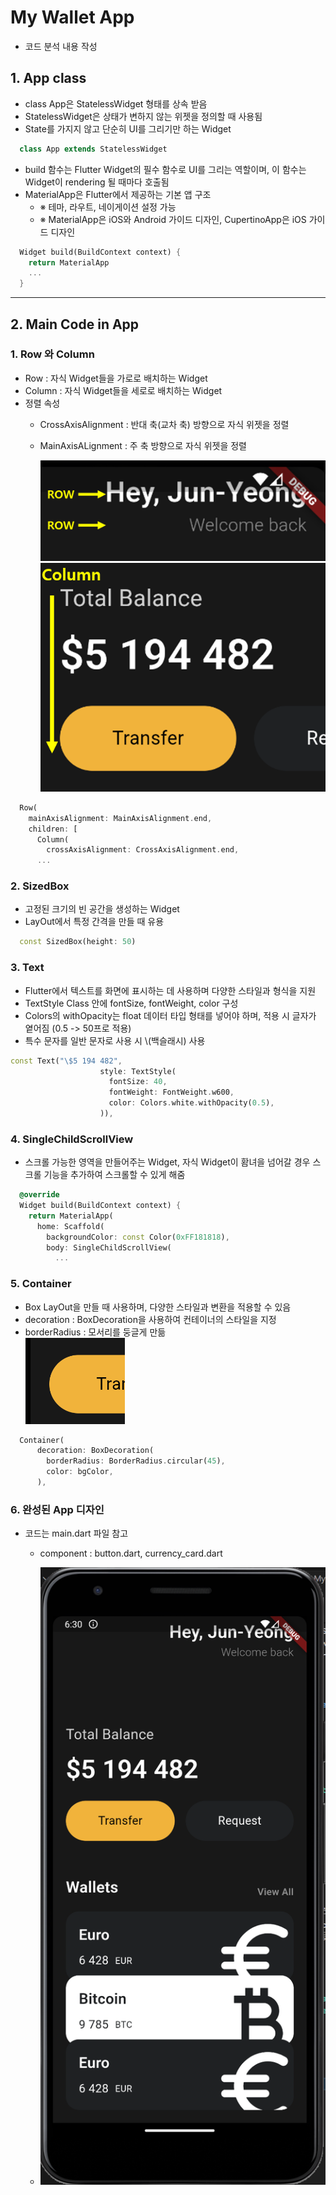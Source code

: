 # My Wallet App

- 코드 분석 내용 작성

## 1. App class

- class App은 StatelessWidget 형태를 상속 받음
- StatelessWidget은 상태가 변하지 않는 위젯을 정의할 때 사용됨
- State를 가지지 않고 단순히 UI를 그리기만 하는 Widget

```Dart
  class App extends StatelessWidget 
```

- build 함수는 Flutter Widget의 필수 함수로 UI를 그리는 역할이며, 이 함수는 Widget이 rendering 될 때마다 호출됨
- MaterialApp은 Flutter에서 제공하는 기본 앱 구조
  - ※ 테마, 라우트, 네이게이션 설정 가능
  - ※ MaterialApp은 iOS와 Android 가이드 디자인, CupertinoApp은 iOS 가이드 디자인

```Dart
  Widget build(BuildContext context) {
    return MaterialApp
    ...
  }
```

---

## 2. Main Code in App

### 1. Row 와 Column
- Row : 자식 Widget들을 가로로 배치하는 Widget
- Column : 자식 Widget들을 세로로 배치하는 Widget
- 정렬 속성
  - CrossAxisAlignment : 반대 축(교차 축) 방향으로 자식 위젯을 정렬
  - MainAxisALignment : 주 축 방향으로 자식 위젯을 정렬

    ![image](./img/img1.png)
    ![image](./img/img2.png)

```Dart
  Row(
    mainAxisAlignment: MainAxisAlignment.end,
    children: [
      Column(
        crossAxisAlignment: CrossAxisAlignment.end,
      ...
```

### 2. SizedBox
- 고정된 크기의 빈 공간을 생성하는 Widget
- LayOut에서 특정 간격을 만들 때 유용

```Dart
  const SizedBox(height: 50)
```

### 3. Text

- Flutter에서 텍스트를 화면에 표시하는 데 사용하며 다양한 스타일과 형식을 지원
- TextStyle Class 안에 fontSize, fontWeight, color 구성
- Colors의 withOpacity는 float 데이터 타입 형태를 넣어야 하며, 적용 시 글자가 옅어짐 (0.5 -> 50프로 적용)
- 특수 문자를 일반 문자로 사용 시 \\(백슬래시) 사용

```Dart
const Text("\$5 194 482",
                    style: TextStyle(
                      fontSize: 40,
                      fontWeight: FontWeight.w600,
                      color: Colors.white.withOpacity(0.5),
                    )),
```

### 4. SingleChildScrollView

- 스크롤 가능한 영역을 만들어주는 Widget, 자식 Widget이 홤녀을 넘어갈 경우 스크롤 기능을 추가하여 스크롤할 수 있게 해줌

```Dart
  @override
  Widget build(BuildContext context) {
    return MaterialApp(
      home: Scaffold(
        backgroundColor: const Color(0xFF181818),
        body: SingleChildScrollView(
          ...
```

### 5. Container

- Box LayOut을 만들 때 사용하며, 다양한 스타일과 변환을 적용할 수 있음
- decoration : BoxDecoration을 사용하여 컨테이너의 스타일을 지정
- borderRadius : 모서리를 둥글게 만듦   
  ![image](./img/img3.png)   

```Dart
  Container(
      decoration: BoxDecoration(
        borderRadius: BorderRadius.circular(45),
        color: bgColor,
      ),
```

### 6. 완성된 App 디자인
- 코드는 main.dart 파일 참고
  - component : button.dart, currency_card.dart
  
  - ![image](./img/img4.png)   
